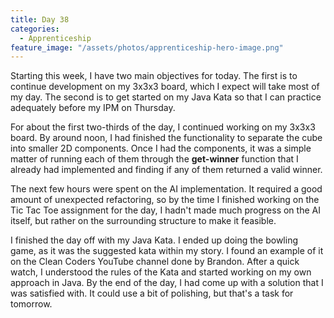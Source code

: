 ```yaml
---
title: Day 38
categories:
  - Apprenticeship
feature_image: "/assets/photos/apprenticeship-hero-image.png"
---
```


Starting this week, I have two main objectives for today. The first is to continue development
on my 3x3x3 board, which I expect will take most of my day. The second is to get started on my
Java Kata so that I can practice adequately before my IPM on Thursday.

For about the first two-thirds of the day, I continued working on my 3x3x3 board. By around noon,
I had finished the functionality to separate the cube into smaller 2D components. Once I had the
components, it was a simple matter of running each of them through the **get-winner** function that I
already had implemented and finding if any of them returned a valid winner.

The next few hours were spent on the AI implementation. It required a good amount of unexpected
refactoring, so by the time I finished working on the Tic Tac Toe assignment for the day, I hadn't
made much progress on the AI itself, but rather on the surrounding structure to make it feasible.

I finished the day off with my Java Kata. I ended up doing the bowling game, as it was the suggested
kata within my story. I found an example of it on the Clean Coders YouTube channel done by Brandon.
After a quick watch, I understood the rules of the Kata and started working on my own approach in Java.
By the end of the day, I had come up with a solution that I was satisfied with. It could use a bit
of polishing, but that's a task for tomorrow.